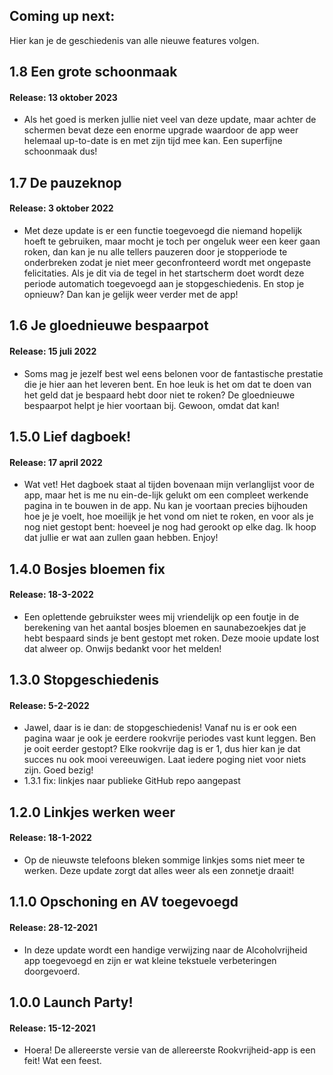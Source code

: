 ## **Coming up next:**
Hier kan je de geschiedenis van alle nieuwe features volgen. 

## **1.8** Een grote schoonmaak
#### Release: 13 oktober 2023
- Als het goed is merken jullie niet veel van deze update, maar achter de schermen bevat deze een enorme upgrade waardoor de app weer helemaal up-to-date is en met zijn tijd mee kan. Een superfijne schoonmaak dus!

## **1.7** De pauzeknop
#### Release: 3 oktober 2022
- Met deze update is er een functie toegevoegd die niemand hopelijk hoeft te gebruiken, maar mocht je toch per ongeluk weer een keer gaan roken, dan kan je nu alle tellers pauzeren door je stopperiode te onderbreken zodat je niet meer geconfronteerd wordt met ongepaste felicitaties. Als je dit via de tegel in het startscherm doet wordt deze periode automatich toegevoegd aan je stopgeschiedenis. En stop je opnieuw? Dan kan je gelijk weer verder met de app!

## **1.6** Je gloednieuwe bespaarpot
#### Release: 15 juli 2022
- Soms mag je jezelf best wel eens belonen voor de fantastische prestatie die je hier aan het leveren bent. En hoe leuk is het om dat te doen van het geld dat je bespaard hebt door niet te roken? De gloednieuwe bespaarpot helpt je hier voortaan bij. Gewoon, omdat dat kan!

## **1.5.0** Lief dagboek!
#### Release: 17 april 2022
- Wat vet! Het dagboek staat al tijden bovenaan mijn verlanglijst voor de app, maar het is me nu ein-de-lijk gelukt om een compleet werkende pagina in te bouwen in de app. Nu kan je voortaan precies bijhouden hoe je je voelt, hoe moeilijk je het vond om niet te roken, en voor als je nog niet gestopt bent: hoeveel je nog had gerookt op elke dag. Ik hoop dat jullie er wat aan zullen gaan hebben. Enjoy!

## **1.4.0** Bosjes bloemen fix
#### Release: 18-3-2022
- Een oplettende gebruikster wees mij vriendelijk op een foutje in de berekening van het aantal bosjes bloemen en saunabezoekjes dat je hebt bespaard sinds je bent gestopt met roken. Deze mooie update lost dat alweer op. Onwijs bedankt voor het melden!

## **1.3.0** Stopgeschiedenis
#### Release: 5-2-2022
- Jawel, daar is ie dan: de stopgeschiedenis! Vanaf nu is er ook een pagina waar je ook je eerdere rookvrije periodes vast kunt leggen. Ben je ooit eerder gestopt? Elke rookvrije dag is er 1, dus hier kan je dat succes nu ook mooi vereeuwigen. Laat iedere poging niet voor niets zijn. Goed bezig!
- 1.3.1 fix: linkjes naar publieke GitHub repo aangepast

## **1.2.0** Linkjes werken weer
#### Release: 18-1-2022
- Op de nieuwste telefoons bleken sommige linkjes soms niet meer te werken. Deze update zorgt dat alles weer als een zonnetje draait!

## **1.1.0** Opschoning en AV toegevoegd
#### Release: 28-12-2021
- In deze update wordt een handige verwijzing naar de Alcoholvrijheid app toegevoegd en zijn er wat kleine tekstuele verbeteringen doorgevoerd.

## **1.0.0** Launch Party!
#### Release: 15-12-2021
- Hoera! De allereerste versie van de allereerste Rookvrijheid-app is een feit! Wat een feest.

